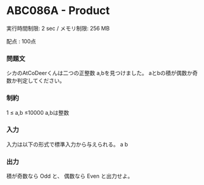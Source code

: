 # ABC086A - Product
実行時間制限: 2 sec / メモリ制限: 256 MB

配点 : 100点

### 問題文
シカのAtCoDeerくんは二つの正整数 
a,bを見つけました。 
aとbの積が偶数か奇数か判定してください。

### 制約
1 ≤ a,b ≤10000
a,bは整数

### 入力
入力は以下の形式で標準入力から与えられる。
a b

### 出力
積が奇数なら Odd と、 偶数なら Even と出力せよ。
